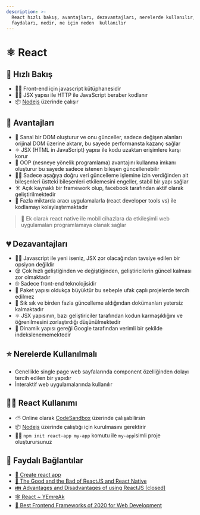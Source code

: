 ```yaml
---
description: >-
  React hızlı bakış, avantajları, dezavantajları, nerelerde kullanılır,
  faydaları, nedir, ne için neden  kullanılır
---
```


# ⚛️ React

## 👀 Hızlı Bakış

* 👨‍🎨 Front-end için javascript kütüphanesidir
* 👨‍💻 JSX yapısı ile HTTP ile JavaScript beraber kodlanır
* 📦 [Nodejs](https://nodejs.org/) üzerinde çalışır

## 💖 Avantajları

* 🔮 Sanal bir DOM oluşturur ve onu günceller, sadece değişen alanları orijinal DOM üzerine aktarır, bu sayede performansta kazanç sağlar
* ⚛️ JSX \(HTML in JavaScript\) yapısı ile kodu uzaktan erişimlere karşı korur
* 🍎 OOP \(nesneye yönelik programlama\) avantajını kullanma imkanı oluşturur bu sayede sadece istenen bileşen güncellenebilir 
* 👮‍♂️ Sadece aşağıya doğru veri güncelleme işlemine izin verdiğinden alt bileşenleri üstteki bileşenleri etkilemesini engeller, stabil bir yapı sağlar
* ☀️ Açık kaynaklı bir framework olup, facebook tarafından aktif olarak geliştirilmektedir
* 🧰 Fazla miktarda aracı uygulamalarla \(react developer tools vs\) ile kodlamayı kolaylaştırmaktadır

> 📱 Ek olarak react native ile mobil cihazlara da etkileşimli web uygulamaları programlamaya olanak sağlar

## 💔 Dezavantajları

* 👨‍🎓 Javascript ile yeni iseniz, JSX zor olacağından tavsiye edilen bir opsiyon değildir
* 😪 Çok hızlı geliştiğinden ve değiştiğinden, geliştiricilerin güncel kalması zor olmaktadır
* 🙄 Sadece front-end teknolojisidir
* 🎳 Paket yapısı oldukça büyüktür bu sebeple ufak çaplı projelerde tercih edilmez
* 📖 Sık sık ve birden fazla güncelleme aldığından dokümanları yetersiz kalmaktadır
* ⚛️ JSX yapısının, bazı geliştiriciler tarafından kodun karmaşıklığını ve öğrenilmesini zorlaştırdığı düşünülmektedir
* 💎 Dinamik yapısı gereği Google tarafından verimli bir şekilde indekslenememektedir

## ⭐ Nerelerde Kullanılmalı

* Genellikle single page web sayfalarında component özelliğinden dolayı tercih edilen bir yapıdır
* İnteraktif web uygulamalarında kullanılır

## 👨‍💻 React Kullanımı

* ⛅ Online olarak [CodeSandbox](https://codesandbox.io/) üzerinde çalışabilirsin
* 📦 [Nodejs](https://nodejs.org/en/download/) üzerinde çalıştığı için kurulmasını gerektirir
* 👨‍💻 `npm init react-app my-app` komutu ile `my-app`isimli proje oluşturursunuz

## 🔗 Faydalı Bağlantılar

* [📖 Create react app](https://github.com/facebook/create-react-app#creating-an-app)
* [📃 The Good and the Bad of ReactJS and React Native](https://www.altexsoft.com/blog/engineering/the-good-and-the-bad-of-reactjs-and-react-native/)
* [👪 Advantages and Disadvantages of using ReactJS \[closed\]](https://stackoverflow.com/questions/28442239/advantages-and-disadvantages-of-using-reactjs)
* [🕸️ React ~ YEmreAk](https://web.yemreak.com/react)
* [📃 Best Frontend Frameworks of 2020 for Web Development](https://www.simform.com/best-frontend-frameworks)

